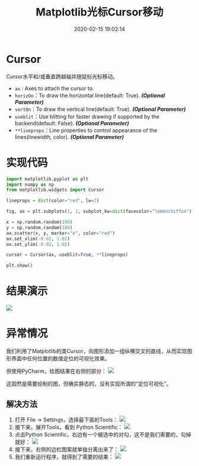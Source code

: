 ﻿---
title: Matplotlib光标Cursor移动
date: 2020-02-15 19:02:14
summary: 本文分享Matplotlib的Cursor光标移动实现方法。
tags:
- Python
- Matplotlib
categories:
- Python
---

# Cursor

Cursor水平和/或垂直跨越轴并随鼠标光标移动。 
- `ax` : Axes to attach the cursor to.
- `horizOn`：To draw the horizontal line(default: True). ***(Optional Parameter)***
- `vertOn`：To draw the vertical line(default: True). ***(Optional Parameter)***
- `useblit`：Use blitting for faster drawing if supported by the backend(default: False). ***(Optional Parameter)***
- `**lineprops`：Line properties to control appearance of the lines(linewidth, color). ***(Optional Parameter)***

# 实现代码

```python
import matplotlib.pyplot as plt
import numpy as np
from matplotlib.widgets import Cursor

lineprops = dict(color="red", lw=2)

fig, ax = plt.subplots(1, 1, subplot_kw=dict(facecolor="lemonchiffon"))

x = np.random.random(100)
y = np.random.random(100)
ax.scatter(x, y, marker="o", color="red")
ax.set_xlim(-0.02, 1.02)
ax.set_ylim(-0.02, 1.02)

cursor = Cursor(ax, useblit=True, **lineprops)

plt.show()
```

# 结果演示

![](../../../images/软件开发/Python/Matplotlib光标Cursor移动/1.png)

# 异常情况

我们利用了Matplotlib的类Cursor，向图形添加一组纵横交叉的直线，从而实现图形界面中任何位置的数值定位的可视化效果。

但使用PyCharm，绘图结果在右侧的部分：
![](../../../images/软件开发/Python/Matplotlib光标Cursor移动/2.png)

这固然是需要绘制的图，但确实静态的，没有实现所谓的“定位可视化”。

## 解决方法

1. 打开 File → Settings，选择最下面的Tools：
![](../../../images/软件开发/Python/Matplotlib光标Cursor移动/3.png)
2. 接下来，展开Tools，看到 Python Scientific：
![](../../../images/软件开发/Python/Matplotlib光标Cursor移动/4.png)
3. 点击Python Scientific，右边有一个被选中的对勾，这不是我们需要的，勾掉就好：
![](../../../images/软件开发/Python/Matplotlib光标Cursor移动/5.png)
4. 接下来，右侧的边栏图案就单独分离出来了：
![](../../../images/软件开发/Python/Matplotlib光标Cursor移动/6.png)
5. 我们重新运行程序，就得到了需要的结果：
![](../../../images/软件开发/Python/Matplotlib光标Cursor移动/7.png)
